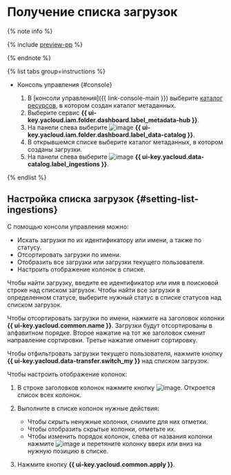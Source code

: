 # Получение списка загрузок


{% note info %}

{% include [preview-pp](../../../_includes/preview-pp.md) %}

{% endnote %}


{% list tabs group=instructions %}

- Консоль управления {#console}

  1. В [консоли управления]({{ link-console-main }}) выберите [каталог ресурсов](../../../resource-manager/concepts/resources-hierarchy.md#folder), в котором создан каталог метаданных.
  1. Выберите сервис **{{ ui-key.yacloud.iam.folder.dashboard.label_metadata-hub }}**.
  1. Hа панели слева выберите ![image](../../../_assets/console-icons/folder-magnifier.svg) **{{ ui-key.yacloud.iam.folder.dashboard.label_data-catalog }}**.
  1. В открывшемся списке выберите каталог метаданных, в котором созданы загрузки.
  1. На панели слева выберите ![image](../../../_assets/console-icons/arrow-up-from-square.svg) **{{ ui-key.yacloud.data-catalog.label_ingestions }}**.

{% endlist %}

## Настройка списка загрузок {#setting-list-ingestions}

С помощью консоли управления можно:

* Искать загрузки по их идентификатору или имени, а также по статусу.
* Отсортировать загрузки по имени.
* Отобразить все загрузки или загрузки текущего пользователя.
* Настроить отображение колонок в списке.

Чтобы найти загрузку, введите ее идентификатор или имя в поисковой строке над списком загрузок. Чтобы найти все загрузки в определенном статусе, выберите нужный статус в списке статусов над списком загрузок.

Чтобы отсортировать загрузки по имени, нажмите на заголовок колонки **{{ ui-key.yacloud.common.name }}**. Загрузки будут отсортированы в алфавитном порядке. Второе нажатие на тот же заголовок сменит направление сортировки. Третье нажатие отменит сортировку.

Чтобы отфильтровать загрузки текущего пользователя, нажмите кнопку **{{ ui-key.yacloud.data-transfer.switch_my }}** над списком загрузок.

Чтобы настроить отображение колонок:

1. В строке заголовков колонок нажмите кнопку ![image](../../../_assets/console-icons/gear.svg). Откроется список всех колонок.
1. Выполните в списке колонок нужные действия:

    * Чтобы скрыть ненужные колонки, снимите для них отметки.
    * Чтобы отобразить скрытые колонки, отметьте их.
    * Чтобы изменить порядок колонок, слева от названия колонки нажмите ![image](../../../_assets/console-icons/grip.svg) и перетяните колонку вверх или вниз на нужную позицию в списке.

1. Нажмите кнопку **{{ ui-key.yacloud.common.apply }}**.
